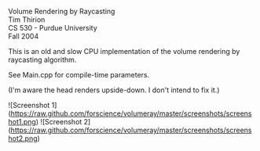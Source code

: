 Volume Rendering by Raycasting  
Tim Thirion  
CS 530 - Purdue University  
Fall 2004

This is an old and slow CPU implementation of the volume rendering by raycasting
algorithm.

See Main.cpp for compile-time parameters.

(I'm aware the head renders upside-down. I don't intend to fix it.)

![Screenshot 1]
(https://raw.github.com/forscience/volumeray/master/screenshots/screenshot1.png)
![Screenshot 2]
(https://raw.github.com/forscience/volumeray/master/screenshots/screenshot2.png)

